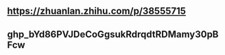<!--
 * @Description: 描述
 * @Autor: jind
 * @Date: 2022-03-26 17:40:56
 * @LastEditors: jind
 * @LastEditTime: 2022-03-27 16:42:53
-->

## https://zhuanlan.zhihu.com/p/38555715

## 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
